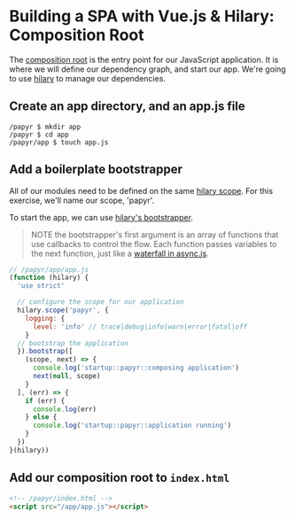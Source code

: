 Building a SPA with Vue.js & Hilary: Composition Root
=====================================================
The [composition root](http://blog.ploeh.dk/2011/07/28/CompositionRoot/) is the entry point for our JavaScript application. It is where we will define our dependency graph, and start our app. We're going to use [hilary](https://github.com/losandes/hilaryjs) to manage our dependencies.

## Create an app directory, and an app.js file

```Shell
/papyr $ mkdir app
/papyr $ cd app
/papyr/app $ touch app.js
```

## Add a boilerplate bootstrapper
All of our modules need to be defined on the same [hilary scope](https://github.com/losandes/hilaryjs/blob/master/docs/Getting-Started---With-Node.md#scopes). For this exercise, we'll name our scope, 'papyr'.

To start the app, we can use [hilary's bootstrapper](https://github.com/losandes/hilaryjs/blob/master/docs/Getting-Started---With-Node.md#bootstrapping-your-app).

> NOTE the bootstrapper's first argument is an array of functions that use callbacks to control the flow. Each function passes variables to the next function, just like a [waterfall in async.js](https://caolan.github.io/async/docs.html#waterfall).

```JavaScript
// /papyr/app/app.js
(function (hilary) {
  'use strict'

  // configure the scope for our application
  hilary.scope('papyr', {
    logging: {
      level: 'info' // trace|debug|info|warn|error|fatal|off
    }
  // bootstrap the application
  }).bootstrap([
    (scope, next) => {
      console.log('startup::papyr::composing application')
      next(null, scope)
    }
  ], (err) => {
    if (err) {
      console.log(err)
    } else {
      console.log('startup::papyr::application running')
    }
  })
}(hilary))
```

## Add our composition root to `index.html`

```HTML
<!-- /papyr/index.html -->
<script src="/app/app.js"></script>
```